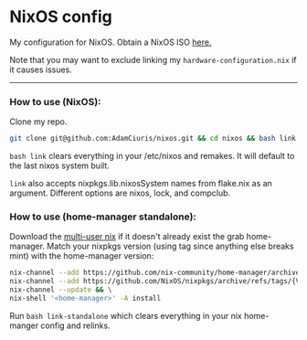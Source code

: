 <h1>NixOS config</h1>

My configuration for NixOS. Obtain a NixOS ISO [here.](https://nixos.org/manual/nixos/stable/#sec-obtaining)

Note that you may want to exclude linking my `hardware-configuration.nix` if it causes issues.

---

<h3>How to use (NixOS):</h3>

Clone my repo.

```bash
git clone git@github.com:AdamCiuris/nixos.git && cd nixos && bash link nixos
```

`bash link` clears everything in your /etc/nixos and remakes. It will default to the last nixos system built.

`link` also accepts nixpkgs.lib.nixosSystem names from flake.nix as an argument. Different options are nixos, lock, and compclub.


<h3>How to use (home-manager standalone):</h3>

Download the [multi-user nix](https://nixos.org/download/) if it doesn't already exist the grab home-manager. Match your nixpkgs version (using tag since anything else breaks mint) with the home-manager version:

```bash
nix-channel --add https://github.com/nix-community/home-manager/archive/release-{VERSION}.tar.gz home-manager && \
nix-channel --add https://github.com/NixOS/nixpkgs/archive/refs/tags/{VERSION}.tar.gz nixpkgs && \
nix-channel --update && \
nix-shell '<home-manager>' -A install
```

Run `bash link-standalone` which clears everything in your nix home-manger config and relinks.

